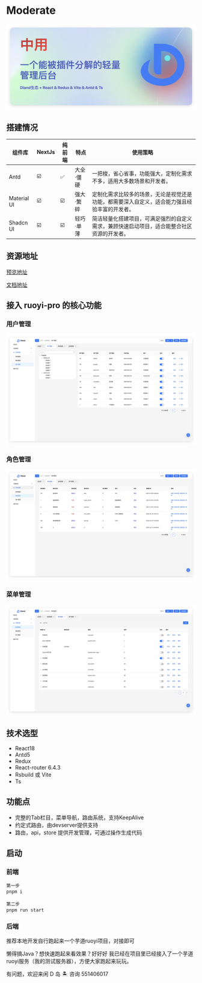 # Moderate

![图片描述](./_assets/info.png)

## 搭建情况

| 组件库      | NextJs | 纯前端 | 特点      | 使用策略                                                                                     |
| ----------- | ------ | --------- | --------- | ------------------------------------------------------------------ |
| Antd        | ☑️     | ✅     | 大全·僵硬 | 一把梭，省心省事，功能强大，定制化需求不多，适用大多数场景和开发者。                         |
| Material UI | ☑️     | ☑️     | 强大·繁碎 | 定制化需求比较多的场景，无论是视觉还是功能，都需要深入自定义，适合能力强且经验丰富的开发者。 |
| Shadcn UI   | ☑️     | ☑️     | 轻巧·单薄 | 简洁轻量化搭建项目，可满足强烈的自定义需求，兼顾快速启动项目，适合能整合社区资源的开发者。   |

## 资源地址

[预览地址](http://111.229.110.163/)

[文档地址](https://dland-team.github.io/moderate-react-admin/)

## 接入 ruoyi-pro 的核心功能

### 用户管理

![图片描述](./_assets/user.png)

### 角色管理

![图片描述](./_assets/role.png)

### 菜单管理

![图片描述](./_assets/menu.png)

## 技术选型

-   React18
-   Antd5
-   Redux
-   React-router 6.4.3
-   Rsbuild 或 Vite
-   Ts

## 功能点

- 完整的Tab栏目，菜单导航，路由系统，支持KeepAlive
- 约定式路由，由devserver提供支持
- 路由，api，store 提供开发管理，可通过操作生成代码

## 启动
### 前端
```shell
第一步
pnpm i

第二步
pnpm run start
```

### 后端

推荐本地开发自行跑起来一个芋道ruoyi项目，对接即可

懒得搞Java？想快速跑起来看效果？好好好
我已经在项目里已经接入了一个芋道ruoyi服务（我的测试服务器），方便大家跑起来玩玩。

有问题，欢迎来闲 D 岛 🏝️ 咨询 551406017
